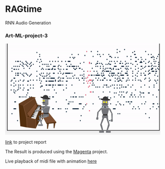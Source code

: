 # RAGtime

RNN Audio Generation

### Art-ML-project-3

![hehe](gif.gif)

[link](https://docs.google.com/document/d/10DhPRHXMLF80pXpDS-3YiYcz-0NxnEkoyKhbNUMz-FQ/edit?usp=sharing) to project report

The Result is produced using the [Magenta](https://github.com/tensorflow/magenta) project.

Live playback of midi file with animation [here](https://www.jamesgualtieri.com/Art-ML-project-3/index.html)
